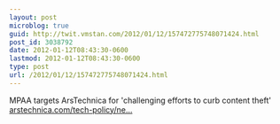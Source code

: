```yaml
---
layout: post
microblog: true
guid: http://twit.vmstan.com/2012/01/12/157472775748071424.html
post_id: 3038792
date: 2012-01-12T08:43:30-0600
lastmod: 2012-01-12T08:43:30-0600
type: post
url: /2012/01/12/157472775748071424.html
---
```

MPAA targets ArsTechnica for 'challenging efforts to curb content theft' <a href="http://arstechnica.com/tech-policy/news/2012/01/mpaa-attacks-ars-for-challenging-efforts-to-curb-content-theft.ars">arstechnica.com/tech-policy/ne…</a>
